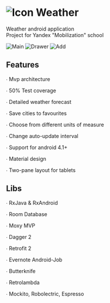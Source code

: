 #  ![Icon](https://github.com/chichkanov/YamblzHomeProject/blob/master/static/app_icon.png)  Weather 
Weather android application<br>
Project for Yandex "Mobilization" school

![Main](https://github.com/chichkanov/YamblzHomeProject/blob/master/static/screen_main.png) 
![Drawer](https://github.com/chichkanov/YamblzHomeProject/blob/master/static/screen_drawer.png) 
![Add](https://github.com/chichkanov/YamblzHomeProject/blob/master/static/screen_city_select.png) 

## Features

∙ Mvp architecture

∙ 50% Test coverage

∙ Detailed weather forecast

∙ Save cities to favourites

∙ Choose from different units of measure

∙ Change auto-update interval

∙ Support for android 4.1+

∙ Material design

∙ Two-pane layout for tablets


## Libs

∙ RxJava & RxAndroid

∙ Room Database

∙ Moxy MVP

∙ Dagger 2

∙ Retrofit 2

∙ Evernote Android-Job

∙ Butterknife

∙ Retrolambda

∙ Mockito, Robolectric, Espresso
